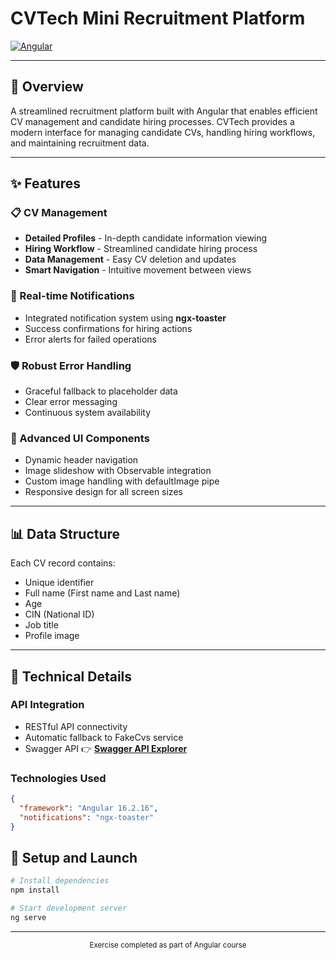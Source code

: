 # CVTech Mini Recruitment Platform

[![Angular](https://img.shields.io/badge/Angular-16.2.16-red)](https://angular.io/)

---

## 🚀 Overview

A streamlined recruitment platform built with Angular that enables efficient CV management and candidate hiring processes. CVTech provides a modern interface for managing candidate CVs, handling hiring workflows, and maintaining recruitment data.

---

## ✨ Features

### 📋 CV Management
* **Detailed Profiles** - In-depth candidate information viewing
* **Hiring Workflow** - Streamlined candidate hiring process
* **Data Management** - Easy CV deletion and updates
* **Smart Navigation** - Intuitive movement between views

### 🔔 Real-time Notifications
* Integrated notification system using **ngx-toaster**
* Success confirmations for hiring actions
* Error alerts for failed operations

### 🛡️ Robust Error Handling
* Graceful fallback to placeholder data
* Clear error messaging
* Continuous system availability

### 🎯 Advanced UI Components
* Dynamic header navigation
* Image slideshow with Observable integration
* Custom image handling with defaultImage pipe
* Responsive design for all screen sizes

---

## 📊 Data Structure

Each CV record contains:
* Unique identifier
* Full name (First name and Last name)
* Age
* CIN (National ID)
* Job title
* Profile image

---

## 🔧 Technical Details

### API Integration
* RESTful API connectivity
* Automatic fallback to FakeCvs service
* Swagger API 👉 **[Swagger API Explorer](https://apilb.tridevs.net/explorer/)**

### Technologies Used
```json
{
  "framework": "Angular 16.2.16",
  "notifications": "ngx-toaster"
}
```
## 🚀 Setup and Launch

```bash
# Install dependencies
npm install

# Start development server
ng serve
```
---

<div align="center">
  <sub>Exercise completed as part of Angular course</sub>
</div>
